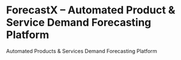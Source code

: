# ForecastX – Automated Product & Service Demand Forecasting Platform
Automated Products &amp; Services Demand Forecasting Platform
